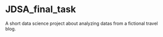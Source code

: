 # JDSA_final_task
A short data science project about analyzing datas from a fictional travel blog. 
